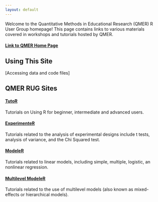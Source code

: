 ```yaml
---
layout: default
---
```


Welcome to the Quantitative Methods in Educational Research (QMER) R User Group homepage!
This page contains links to various materials covered in workshops and tutorials hosted by QMER.

#### [Link to QMER Home Page](https://aub.ie/qmer)

## Using This Site

[Accessing data and code files] 

## QMER RUG Sites

#### [TutoR](https://auqmer.github.io/TutoR)

Tutorials on Using R for beginner, intermediate and advanced users.

#### [ExperimenteR](https://auqmer.github.io/ExperimenteR)

Tutorials related to the analysis of experimental designs include t tests,
analysis of variance, and the Chi Squared test.

#### [ModeleR](https://auqmer.github.io/ModeleR)

Tutorials related to linear models, including simple, multiple, logistic, an nonlinear regression.

#### [Multilevel ModeleR](https://auqmer.github.io/MultilevelModeleR)

Tutorials related to the use of multilevel models (also known as mixed-effects or hierarchical models).